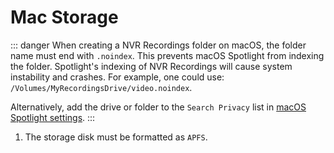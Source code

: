 <script setup lang="ts"> 
import ImagePopup from '../../src/ImagePopup.vue';
</script>

# Mac Storage

::: danger
When creating a NVR Recordings folder on macOS, the folder name must end with `.noindex`. This prevents macOS Spotlight from indexing the folder. Spotlight's indexing of NVR Recordings will cause system instability and crashes. For example, one could use: `/Volumes/MyRecordingsDrive/video.noindex`.

Alternatively, add the drive or folder to the `Search Privacy` list in [macOS Spotlight settings](https://support.apple.com/guide/mac-help/prevent-spotlight-searches-in-files-mchl1bb43b84/mac).
:::

1. The storage disk must be formatted as `APFS`.
<!--@include: ./nvr-plugin-storage-settings.md-->

<ImagePopup src="/img/scrypted-nvr/storage/mac.png"></ImagePopup>
